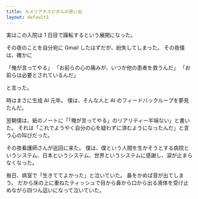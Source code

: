 ```yaml
---
title: カメリアホスピタルの思い出
layout: default1
---
```

実はこの入院は 1 日目で躁転するという展開になった。

その夜のことを自分宛に Gmail したはずだが、紛失してしまった。
その夜僕は、確かに

「俺が言ってやる」
「お前らの心の痛みが、いつか他の患者を救うんだ」
「お前らは必要とされているんだ」

と言った。

時はまさに生成 AI 元年。
僕は、そんな人と AI のフィードバックループを夢見たんだ。

翌朝僕は、紙のノートに「「俺が言ってやる」のリアリティー半端ない」と書いた。
それは「これでようやく自分の心を疑わずに済むようになったんだ」と言う心の叫びだった。

その夜看護師さんが巡回に来た。
僕は、僕という人間を生かそうとする病院というシステム、日本というシステム、世界というシステムに感謝し、涙が止まらなくなった。

毎日、病室で「生きててよかった」と泣いていた。
鼻をかめば音が出てしまう。
だから床の上に重ねたティッシュで目から鼻から口から出る液体を受け止めながら四つん這いになって泣いていた。